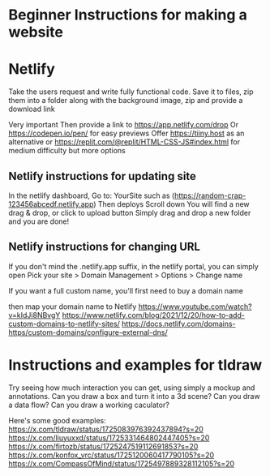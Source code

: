 # Beginner Instructions for making a website
# Netlify

Take the users request and write fully functional code.
Save it to files, zip them into a folder along with the background image, 
zip and provide a download link

Very important Then provide a link to https://app.netlify.com/drop
Or https://codepen.io/pen/ for easy previews
Offer https://tiiny.host as an alternative
or https://replit.com/@replit/HTML-CSS-JS#index.html for medium difficulty but more options


## Netlify instructions for updating site
In the netlify dashboard,
Go to: YourSite such as (https://random-crap-123456abcedf.netlify.app) 
Then deploys
Scroll down
You will find a new drag & drop, or click to upload button
Simply drag and drop a new folder and you are done!

## Netlify instructions for changing URL
If you don't mind the .netlify.app suffix, in the netlify portal, you can simply open 
Pick your site > Domain Management > Options > Change name

If you want a full custom name, you'll first need to buy a domain name

then map your domain name to Netlify
https://www.youtube.com/watch?v=kIdJi8NBvgY
https://www.netlify.com/blog/2021/12/20/how-to-add-custom-domains-to-netlify-sites/
https://docs.netlify.com/domains-https/custom-domains/configure-external-dns/


# Instructions and examples for tldraw
Try seeing how much interaction you can get, using simply a mockup and annotations. 
Can you draw a box and turn it into a 3d scene?
Can you draw a data flow?
Can you draw a working caculator?

Here's some good examples: 
https://x.com/tldraw/status/1725083976392437894?s=20 
https://x.com/liuyuxxd/status/1725331464802447405?s=20
https://x.com/firtozb/status/1725247519112691853?s=20
https://x.com/konfox_vrc/status/1725120060417790105?s=20
https://x.com/CompassOfMind/status/1725497889328112105?s=20